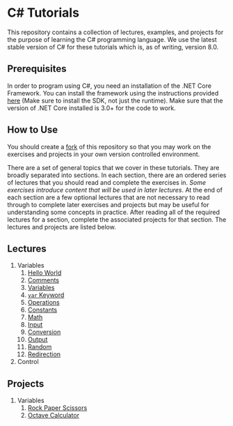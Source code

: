 # C# Tutorials

This repository contains a collection of lectures, examples, and projects for the purpose of learning the C# programming language. We use the latest stable version of C# for these tutorials which is, as of writing, version 8.0.

## Prerequisites

In order to program using C#, you need an installation of the .NET Core Framework. You can install the framework using the instructions provided [here](https://dotnet.microsoft.com/download) (Make sure to install the SDK, not just the runtime). Make sure that the version of .NET Core installed is 3.0+ for the code to work.

## How to Use

You should create a [fork](https://help.github.com/en/github/getting-started-with-github/fork-a-repo) of this repository so that you may work on the exercises and projects in your own version controlled environment.

There are a set of general topics that we cover in these tutorials. They are broadly separated into sections. In each section, there are an ordered series of lectures that you should read and complete the exercises in. *Some exercises introduce content that will be used in later lectures*. At the end of each section are a few optional lectures that are not necessary to read through to complete later exercises and projects but may be useful for understanding some concepts in practice. After reading all of the required lectures for a section, complete the associated projects for that section. The lectures and projects are listed below.

## Lectures
1. Variables
    1. [Hello World](/lectures/1-variables/1-hello-world/)
    2. [Comments](/lectures/1-variables/2-comments/)
    3. [Variables](/lectures/1-variables/3-variables/)
    4. [`var` Keyword](/lectures/1-variables/4-var-keyword/)
    5. [Operations](/lectures/1-variables/5-operations/)
    6. [Constants](/lectures/1-variables/6-constants/)
    7. [Math](/lectures/1-variables/7-math/)
    8. [Input](/lectures/1-variables/8-input/)
    9. [Conversion](/lectures/1-variables/9-conversions/)
    10. [Output](/lectures/1-variables/10-output/)
    11. [Random](/lectures/1-variables/11-random/)
    12. [Redirection](/lectures/1-variables/12-redirection/)
2. Control

## Projects
1. Variables
   1. [Rock Paper Scissors](/projects/1-rock-paper-scissors/)
   2. [Octave Calculator](/projects/2-octave-calculator/)